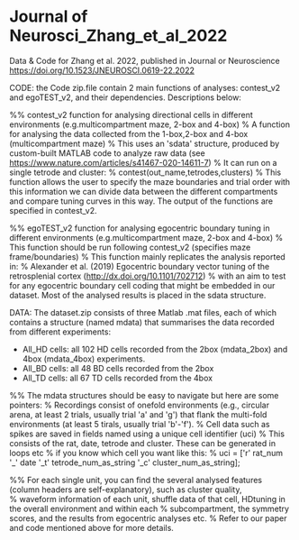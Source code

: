 # Journal of Neurosci_Zhang_et_al_2022
Data &amp; Code for Zhang et al. 2022, published in Journal or Neuroscience https://doi.org/10.1523/JNEUROSCI.0619-22.2022

CODE: the Code zip.file contain 2 main functions of analyses: contest_v2 and egoTEST_v2, and their dependencies. Descriptions below: 

%% contest_v2  function for analysing directional cells in different environments (e.g.multicompartment maze, 2-box and 4-box)
%     A function for analysing the data collected from the 1-box,2-box and 4-box (multicompartment maze)
%     This uses an 'sdata' structure, produced by custom-built MATLAB code to analyze raw data (see https://www.nature.com/articles/s41467-020-14611-7)
%     It can run on a single tetrode and cluster:
%     contest(out_name,tetrodes,clusters) 
%     This function allows the user to specify the maze boundaries and trial order with this information we can divide data between the different compartments and compare tuning curves in this way. The output of the functions are specified in contest_v2. 

%% egoTEST_v2  function for analysing egocentric boundary tuning in different environments (e.g.multicompartment maze, 2-box and 4-box)
%     This function should be run following contest_v2 (specifies maze frame/boundaries)
%     This function mainly replicates the analysis reported in:
%     Alexander et al. (2019) Egocentric boundary vector tuning of the retrosplenial cortex (http://dx.doi.org/10.1101/702712)
%     with an aim to test for any egocentric boundary cell coding that might be embedded in our dataset. Most of the analysed results is placed in the sdata structure. 

DATA: The dataset.zip consists of three Matlab .mat files, each of which contains a structure (named mdata) that summarises the data recorded from different experiments:
- All_HD cells: all 102 HD cells recorded from the 2box (mdata_2box) and 4box (mdata_4box) experiments. 
- All_BD cells: all 48 BD cells recorded from the 2box 
- All_TD cells: all 67 TD cells recorded from the 4box 

%%     The mdata structures should be easy to navigate but here are some pointers:
%         Recordings consist of onefold environments (e.g., circular arena, at least 2 trials, usually trial 'a' and 'g') that flank the multi-fold environments (at least 5 tirals, usually trial 'b'-'f').
%         Cell data such as spikes are saved in fields named using a unique cell identifier (uci) 
%         This consists of the rat, date, tetrode and cluster. These can be generated in loops etc
%         if you know which cell you want like this:
%         uci = ['r' rat_num '_' date '_t' tetrode_num_as_string '_c' cluster_num_as_string];

%%     For each single unit, you can find the several analysed features (column headers are self-explanatory), such as cluster quality,  
%         waveform information of each unit, shuffle data of that cell, HDtuning in the overall environment and within each
%         subcompartment, the symmetry scores, and the results from egocentric analyses etc. 
% Refer to our paper and code mentioned above for more details. 
